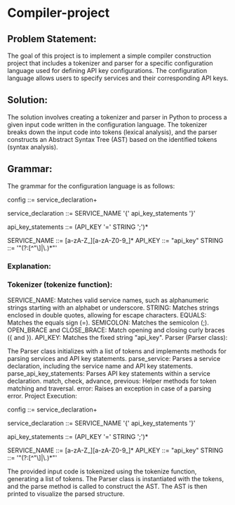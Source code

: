# Compiler-project

## Problem Statement:
The goal of this project is to implement a simple compiler construction project that includes a tokenizer and parser for a specific configuration language used for defining API key configurations. The configuration language allows users to specify services and their corresponding API keys.

## Solution:
The solution involves creating a tokenizer and parser in Python to process a given input code written in the configuration language. The tokenizer breaks down the input code into tokens (lexical analysis), and the parser constructs an Abstract Syntax Tree (AST) based on the identified tokens (syntax analysis).

## Grammar:
The grammar for the configuration language is as follows:

config  ::= service_declaration+

service_declaration ::= SERVICE_NAME '{' api_key_statements '}'

api_key_statements ::= (API_KEY '=' STRING ';')*

SERVICE_NAME     ::= [a-zA-Z_][a-zA-Z0-9_]*
API_KEY          ::= "api_key"
STRING           ::= '"(?:[^"\\]|\\.)*"'

### Explanation:

### Tokenizer (tokenize function):

SERVICE_NAME: Matches valid service names, such as alphanumeric strings starting with an alphabet or underscore.
STRING: Matches strings enclosed in double quotes, allowing for escape characters.
EQUALS: Matches the equals sign (=).
SEMICOLON: Matches the semicolon (;).
OPEN_BRACE and CLOSE_BRACE: Match opening and closing curly braces ({ and }).
API_KEY: Matches the fixed string "api_key".
Parser (Parser class):

The Parser class initializes with a list of tokens and implements methods for parsing services and API key statements.
parse_service: Parses a service declaration, including the service name and API key statements.
parse_api_key_statements: Parses API key statements within a service declaration.
match, check, advance, previous: Helper methods for token matching and traversal.
error: Raises an exception in case of a parsing error.
Project Execution:

config  ::= service_declaration+

service_declaration ::= SERVICE_NAME '{' api_key_statements '}'

api_key_statements ::= (API_KEY '=' STRING ';')*

SERVICE_NAME     ::= [a-zA-Z_][a-zA-Z0-9_]*
API_KEY          ::= "api_key"
STRING           ::= '"(?:[^"\\]|\\.)*"'

The provided input code is tokenized using the tokenize function, generating a list of tokens.
The Parser class is instantiated with the tokens, and the parse method is called to construct the AST.
The AST is then printed to visualize the parsed structure.
